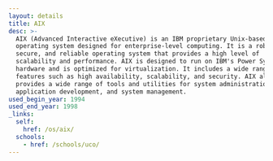 ```yaml
---
layout: details
title: AIX
desc: >-
  AIX (Advanced Interactive eXecutive) is an IBM proprietary Unix-based
  operating system designed for enterprise-level computing. It is a robust,
  secure, and reliable operating system that provides a high level of
  scalability and performance. AIX is designed to run on IBM's Power Systems
  hardware and is optimized for virtualization. It includes a wide range of
  features such as high availability, scalability, and security. AIX also
  provides a wide range of tools and utilities for system administration,
  application development, and system management.
used_begin_year: 1994
used_end_year: 1998
_links:
  self:
    href: /os/aix/
  schools:
    - href: /schools/uco/
---
```

